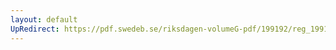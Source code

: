 ```yaml
---
layout: default
UpRedirect: https://pdf.swedeb.se/riksdagen-volumeG-pdf/199192/reg_199192/reg_199192_1004.pdf
---
```

